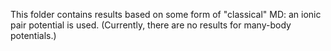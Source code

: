 This folder contains results based on some form of "classical" MD: an ionic pair potential is used. (Currently, there are no results for many-body potentials.)
